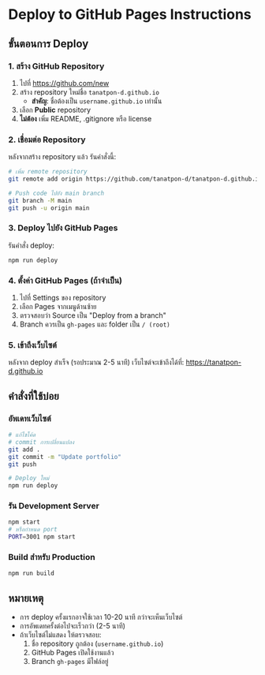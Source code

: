 # Deploy to GitHub Pages Instructions

## ขั้นตอนการ Deploy

### 1. สร้าง GitHub Repository
1. ไปที่ https://github.com/new
2. สร้าง repository ใหม่ชื่อ `tanatpon-d.github.io` 
   - **สำคัญ**: ชื่อต้องเป็น `username.github.io` เท่านั้น
3. เลือก **Public** repository
4. **ไม่ต้อง** เพิ่ม README, .gitignore หรือ license

### 2. เชื่อมต่อ Repository
หลังจากสร้าง repository แล้ว รันคำสั่งนี้:

```bash
# เพิ่ม remote repository
git remote add origin https://github.com/tanatpon-d/tanatpon-d.github.io.git

# Push code ไปยัง main branch
git branch -M main
git push -u origin main
```

### 3. Deploy ไปยัง GitHub Pages
รันคำสั่ง deploy:

```bash
npm run deploy
```

### 4. ตั้งค่า GitHub Pages (ถ้าจำเป็น)
1. ไปที่ Settings ของ repository
2. เลือก Pages จากเมนูด้านซ้าย
3. ตรวจสอบว่า Source เป็น "Deploy from a branch"
4. Branch ควรเป็น `gh-pages` และ folder เป็น `/ (root)`

### 5. เข้าถึงเว็บไซต์
หลังจาก deploy สำเร็จ (รอประมาณ 2-5 นาที) เว็บไซต์จะเข้าถึงได้ที่:
https://tanatpon-d.github.io

## คำสั่งที่ใช้บ่อย

### อัพเดทเว็บไซต์
```bash
# แก้ไขโค้ด
# commit การเปลี่ยนแปลง
git add .
git commit -m "Update portfolio"
git push

# Deploy ใหม่
npm run deploy
```

### รัน Development Server
```bash
npm start
# หรือกำหนด port
PORT=3001 npm start
```

### Build สำหรับ Production
```bash
npm run build
```

## หมายเหตุ
- การ deploy ครั้งแรกอาจใช้เวลา 10-20 นาที กว่าจะเห็นเว็บไซต์
- การอัพเดทครั้งต่อไปจะเร็วกว่า (2-5 นาที)
- ถ้าเว็บไซต์ไม่แสดง ให้ตรวจสอบ:
  1. ชื่อ repository ถูกต้อง (`username.github.io`)
  2. GitHub Pages เปิดใช้งานแล้ว
  3. Branch `gh-pages` มีไฟล์อยู่